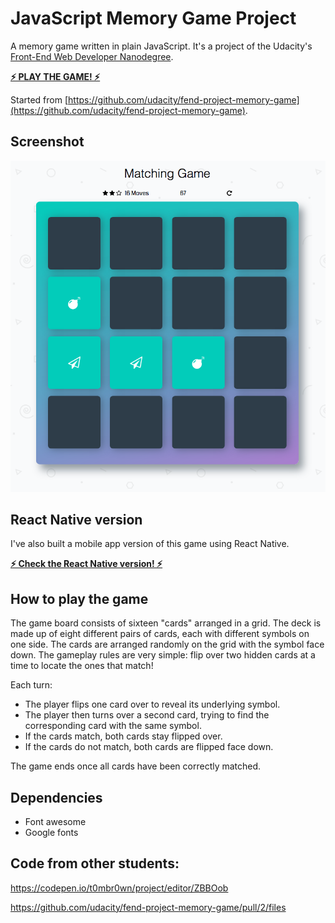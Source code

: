 # JavaScript Memory Game Project

A memory game written in plain JavaScript. It's a project of the Udacity's [Front-End Web Developer Nanodegree](https://www.udacity.com/course/front-end-web-developer-nanodegree--nd001).

[**⚡️ PLAY THE GAME! ⚡️**](https://albert-javascript-udacity-memory-game.netlify.app/)

Started from [https://github.com/udacity/fend-project-memory-game](https://github.com/udacity/fend-project-memory-game).

## Screenshot

<img src="screenshots/Memory-Game-Screenshot.png" width="660px" title="Main Activity" alt="Main Activity">

## React Native version

I've also built a mobile app version of this game using React Native.

[**⚡️ Check the React Native version! ⚡️**](https://github.com/AlbertVilaCalvo/React-Native-Memory-Game)

## How to play the game

The game board consists of sixteen "cards" arranged in a grid. The deck is made up of eight different pairs of cards, each with different symbols on one side. The cards are arranged randomly on the grid with the symbol face down. The gameplay rules are very simple: flip over two hidden cards at a time to locate the ones that match!

Each turn:

* The player flips one card over to reveal its underlying symbol.
* The player then turns over a second card, trying to find the corresponding card with the same symbol.
* If the cards match, both cards stay flipped over.
* If the cards do not match, both cards are flipped face down.

The game ends once all cards have been correctly matched.

## Dependencies

* Font awesome
* Google fonts

## Code from other students:

https://codepen.io/t0mbr0wn/project/editor/ZBBOob

https://github.com/udacity/fend-project-memory-game/pull/2/files
